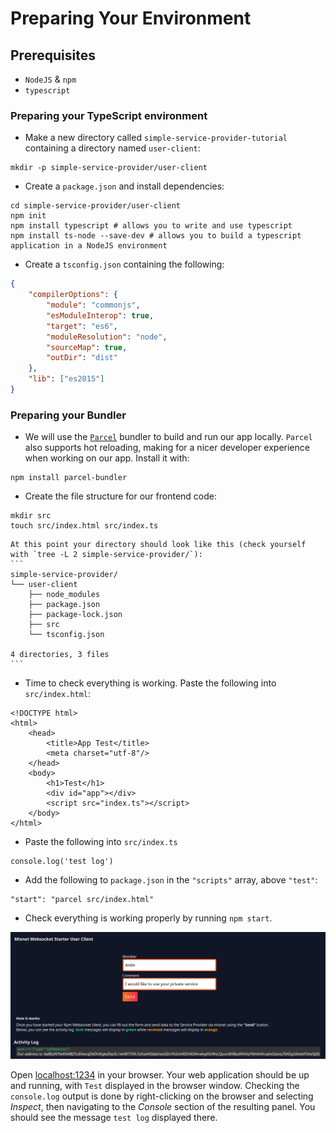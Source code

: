 # Preparing Your Environment

## Prerequisites
* `NodeJS` & `npm` 
* `typescript` 

### Preparing your TypeScript environment  

* Make a new directory called `simple-service-provider-tutorial` containing a directory named `user-client`:

```
mkdir -p simple-service-provider/user-client
```

* Create a `package.json` and install dependencies: 

```
cd simple-service-provider/user-client 
npm init  
npm install typescript # allows you to write and use typescript 
npm install ts-node --save-dev # allows you to build a typescript application in a NodeJS environment 
```

* Create a `tsconfig.json` containing the following:

```json
{
    "compilerOptions": {
        "module": "commonjs",
        "esModuleInterop": true,
        "target": "es6",
        "moduleResolution": "node",
        "sourceMap": true,
        "outDir": "dist"
    },
    "lib": ["es2015"]
}
```

### Preparing your Bundler 
* We will use the [`Parcel`](https://parceljs.org/getting-started/webapp/) bundler to build and run our app locally. `Parcel` also supports hot reloading, making for a nicer developer experience when working on our app. Install it with:

```
npm install parcel-bundler
```

* Create the file structure for our frontend code: 

```
mkdir src 
touch src/index.html src/index.ts
```

~~~admonish note title=""
At this point your directory should look like this (check yourself with `tree -L 2 simple-service-provider/`): 
```
simple-service-provider/
└── user-client
    ├── node_modules
    ├── package.json
    ├── package-lock.json
    ├── src
    └── tsconfig.json

4 directories, 3 files
```
~~~

* Time to check everything is working. Paste the following into `src/index.html`:
    
```
<!DOCTYPE html>
<html>
    <head>
        <title>App Test</title>
        <meta charset="utf-8"/>
    </head>
    <body>
        <h1>Test</h1>
        <div id="app"></div>
        <script src="index.ts"></script>
    </body>
</html>
```

* Paste the following into `src/index.ts`

```
console.log('test log')
```
    
* Add the following to `package.json` in the `"scripts"` array, above `"test"`:

```
"start": "parcel src/index.html"
```

* Check everything is working properly by running `npm start`.

<img src="../../images/tutorial_image_1.png"/>

Open [localhost:1234](http://localhost:1234/) in your browser. Your web application should be up and running, with `Test` displayed in the browser window. Checking the `console.log` output is done by right-clicking on the browser and selecting _Inspect_, then navigating to the _Console_ section of the resulting panel. You should see the message `test log` displayed there.
 
